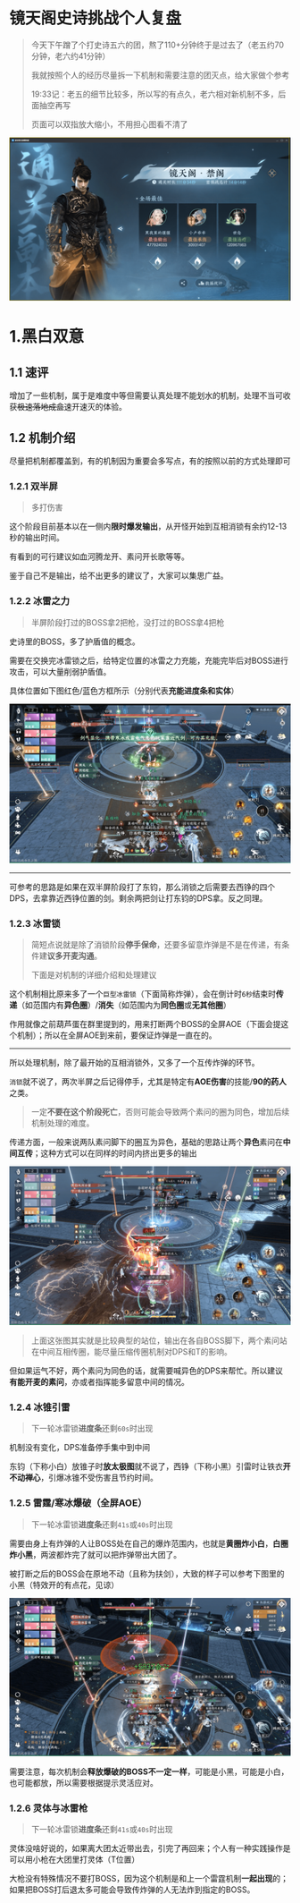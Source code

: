 # 镜天阁史诗挑战个人复盘

> 今天下午蹭了个打史诗五六的团，熬了110+分钟终于是过去了（老五约70分钟，老六约41分钟）
> 
> 我就按照个人的经历尽量拆一下机制和需要注意的团灭点，给大家做个参考
> 
> 19:33记：老五的细节比较多，所以写的有点久，老六相对新机制不多，后面抽空再写
> 
> 页面可以双指放大缩小，不用担心图看不清了

![img.png](../../picture/1.2.4_jtg_extremeHard_001.png)

# 1.黑白双意

## 1.1 速评

增加了一些机制，属于是难度中等但需要认真处理不能划水的机制，处理不当可收获~~极速落地成盒~~速开速灭的体验。

## 1.2 机制介绍

尽量把机制都覆盖到，有的机制因为重要会多写点，有的按照以前的方式处理即可

### 1.2.1 双半屏

> 多打伤害

这个阶段目前基本以在一侧内**限时爆发输出**，从开怪开始到互相消锁有余约12-13秒的输出时间。

有看到的可行建议如血河腾龙开、素问开长歌等等。

鉴于自己不是输出，给不出更多的建议了，大家可以集思广益。

### 1.2.2 冰雷之力

> 半屏阶段打过的BOSS拿2把枪，没打过的BOSS拿4把枪

史诗里的BOSS，多了护盾值的概念。

需要在交换完冰雷锁之后，给特定位置的冰雷之力充能，充能完毕后对BOSS进行攻击，可以大量削弱护盾值。

具体位置如下图红色/蓝色方框所示（分别代表**充能进度条和实体**）

![img_1.png](../../picture/1.2.4_jtg_extremeHard_004.png)

***

可参考的思路是如果在双半屏阶段打了东钧，那么消锁之后需要去西铮的四个DPS，去拿靠近西铮位置的剑。剩余两把剑让打东钧的DPS拿。反之同理。

### 1.2.3 冰雷锁

> 简短点说就是除了消锁阶段**停手保命**，还要多留意炸弹是不是在传递，有条件建**议多开麦沟通**。
> 
>下面是对机制的详细介绍和处理建议

这个机制相比原来多了一个`巨型冰雷锁`（下面简称炸弹），会在倒计时`6秒`结束时**传递**（如范围内有**异色圈**）/**消失**（如范围内为**同色圈**或**无其他圈**）

作用就像之前葫芦蛋在群里提到的，用来打断两个BOSS的全屏AOE（下面会提这个机制）；所以在全屏AOE到来前，要保证炸弹是一直在的。

***

所以处理机制，除了最开始的互相消锁外，又多了一个互传炸弹的环节。

`消锁`就不说了，两次半屏之后记得停手，尤其是特定有**AOE伤害**的技能/**90的药人**之类。

> 一定**不要在这个阶段死亡**，否则可能会导致两个素问的圈为同色，增加后续机制处理的难度。

传递方面，一般来说两队素问脚下的圈互为异色，基础的思路让两个**异色**素问在**中间互传**；这种方式可以在同样的时间内挤出更多的输出

![1.2.4_jtg_extremeHard_002.png](../../picture/1.2.4_jtg_extremeHard_002.png)

> 上面这张图其实就是比较典型的站位，输出在各自BOSS脚下，两个素问站在中间互相传圈，能尽量压缩传圈机制对DPS和T的影响。

但如果运气不好，两个素问为同色的话，就需要喊异色的DPS来帮忙。所以建议**有能开麦的素问**，亦或者指挥能多留意中间的情况。

### 1.2.4 冰锥引雷

> 下一轮冰雷锁**进度条**还剩`60s`时出现

机制没有变化，DPS准备停手集中到中间

东钧（下称小白）放锥子时**放太极图**就不说了，西铮（下称小黑）引雷时让铁衣**开不动禅心**，引爆冰锥不受伤害且节约时间。

### 1.2.5 雷霆/寒冰爆破（全屏AOE）

> 下一轮冰雷锁**进度条**还剩`41s`或`40s`时出现

需要由身上有炸弹的人让BOSS处在自己的爆炸范围内，也就是**黄圈炸小白**，**白圈炸小黑**，两波都炸完了就可以把炸弹带出大团了。

被打断之后的BOSS会在原地不动（且称为扶剑），大致的样子可以参考下图里的小黑（特效开的有点花，见谅）

![1.2.4_jtg_extremeHard_003.png](../../picture/1.2.4_jtg_extremeHard_003.png)

需要注意，每次机制会**释放爆破的BOSS不一定一样**，可能是小黑，可能是小白，也可能都放，所以需要根据提示灵活应对。

### 1.2.6 灵体与冰雷枪

> 下一轮冰雷锁**进度条**还剩`41s`或`40s`时出现

灵体没啥好说的，如果离大团太近带出去，引完了再回来；个人有一种实践操作是可以用小枪在大团里打灵体（T位置）

大枪没有特殊情况不要打BOSS，因为这个机制是和上一个雷霆机制**一起出现**的；如果把BOSS打后退太多可能会导致传炸弹的人无法炸到指定的BOSS。